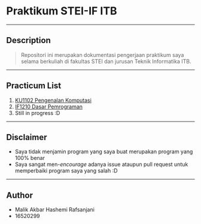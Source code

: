 # Praktikum STEI-IF ITB
---
## Description
> Repositori ini merupakan dokumentasi pengerjaan praktikum saya selama berkuliah di fakultas STEI dan jurusan Teknik Informatika ITB.
---
## Practicum List
1. [KU1102 Pengenalan Komputasi](./Pengenalan-Komputasi)
2. [IF1210 Dasar Pemrograman](./Dasar-Pemrograman)
3. Still in progress :D
---
## Disclaimer
- Saya tidak menjamin program yang saya buat merupakan program yang 100% benar
- Saya sangat men-*encourage* adanya issue ataupun pull request untuk memperbaiki program saya yang salah :D
---
## Author
- Malik Akbar Hashemi Rafsanjani
- 16520299